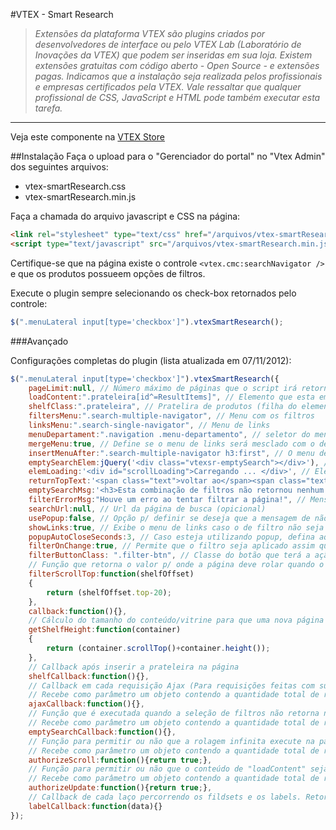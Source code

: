 #VTEX - Smart Research
>*Extensões da plataforma VTEX são plugins criados por desenvolvedores de interface ou pelo VTEX Lab (Laboratório de Inovações da VTEX) que podem ser inseridas em sua loja. Existem extensões gratuitas com código aberto -  Open Source - e extensões pagas.  Indicamos que a instalação seja realizada pelos profissionais e empresas certificados pela VTEX. Vale ressaltar que qualquer profissional de CSS, JavaScript e HTML pode também executar esta tarefa.*

----------

Veja este componente na [VTEX Store](http://conversionstore.com.br/index.php/extensoes/home/smart-research)

##Instalação
Faça o upload para o "Gerenciador do portal" no "Vtex Admin" dos seguintes arquivos:
* vtex-smartResearch.css
* vtex-smartResearch.min.js

Faça a chamada do arquivo javascript e CSS na página:

```html
<link rel="stylesheet" type="text/css" href="/arquivos/vtex-smartResearch.css" />
<script type="text/javascript" src="/arquivos/vtex-smartResearch.min.js"></script>
```

Certifique-se que na página existe o controle `<vtex.cmc:searchNavigator />` e que os produtos possueem opções de filtros.

Execute o plugin sempre selecionando os check-box retornados pelo controle:
```javascript
$(".menuLateral input[type='checkbox']").vtexSmartResearch();
```

###Avançado

Configurações completas do plugin (lista atualizada em 07/11/2012):
```javascript
$(".menuLateral input[type='checkbox']").vtexSmartResearch({
	pageLimit:null, // Número máximo de páginas que o script irá retornar. Exemplo "pageLimit=3" só será retornado resultados até a terceira página
	loadContent:".prateleira[id^=ResultItems]", // Elemento que esta em volta da(s) prateleira(s) de produtos.
	shelfClass:".prateleira", // Pratelira de produtos (filha do elemento definido de um "loadContent")
	filtersMenu:".search-multiple-navigator", // Menu com os filtros
	linksMenu:".search-single-navigator", // Menu de links
	menuDepartament:".navigation .menu-departamento", // seletor do menu da página de departamentos
	mergeMenu:true, // Define se o menu de links será mesclado com o de filtros será mesclado na página de departamento
	insertMenuAfter:".search-multiple-navigator h3:first", // O menu de links será inserido após este elemento
	emptySearchElem:jQuery('<div class="vtexsr-emptySearch"></div>'), // Elemento Html (em Objeto jQuery) no qual será adicionado a mensagem de busca vazia
	elemLoading:'<div id="scrollLoading">Carregando ... </div>', // Elemento com mensagem de carregando ao iniciar a requisição da página seguinte
	returnTopText:'<span class="text">voltar ao</span><span class="text2">TOPO</span>', // Mensagem de "retornar ao topo"
	emptySearchMsg:'<h3>Esta combinação de filtros não retornou nenhum resultado!</h3>', // Html com a mensagem para ser apresentada quando não existirem resultados para os filtros selecionados
	filterErrorMsg:"Houve um erro ao tentar filtrar a página!", // Mensagem de erro exibida quando existe algum erro de servidor ao aplicar os filtros
	searchUrl:null, // Url da página de busca (opicional)
	usePopup:false, // Opção p/ definir se deseja que a mensagem de não localizado seja exibida em um popup
	showLinks:true, // Exibe o menu de links caso o de filtro não seja encontrado
	popupAutoCloseSeconds:3, // Caso esteja utilizando popup, defina aqui o tempo para que ele feche automaticamente
	filterOnChange:true, // Permite que o filtro seja aplicado assim que a opção é marcada
	filterButtonClass: ".filter-btn", // Classe do botão que terá a ação de filtro caso a "filterOnChange" seja false
	// Função que retorna o valor p/ onde a página deve rolar quando o usuário marca ou desmarca um filtro
	filterScrollTop:function(shelfOffset)
	{
		return (shelfOffset.top-20);
	},
	callback:function(){},
	// Cálculo do tamanho do conteúdo/vitrine para que uma nova página seja chamada antes do usuário chegar ao "final" do site
	getShelfHeight:function(container)
	{
		return (container.scrollTop()+container.height());
	},
	// Callback após inserir a prateleira na página
	shelfCallback:function(){},
	// Callback em cada requisição Ajax (Para requisições feitas com sucesso)
	// Recebe como parâmetro um objeto contendo a quantidade total de requisições feitas e a quantidade de filtros selecionados 
	ajaxCallback:function(){},
	// Função que é executada quando a seleção de filtros não retorna nenhum resultado
	// Recebe como parâmetro um objeto contendo a quantidade total de requisições feitas e a quantidade de filtros selecionados 
	emptySearchCallback:function(){},
	// Função para permitir ou não que a rolagem infinita execute na página esta deve retornar "true" ou "false"
	// Recebe como parâmetro um objeto contendo a quantidade total de requisições feitas e a quantidade de filtros selecionados 
	authorizeScroll:function(){return true;},
	// Função para permitir ou não que o conteúdo de "loadContent" seja atualizado. Esta deve retornar "true" ou "false"
	// Recebe como parâmetro um objeto contendo a quantidade total de requisições feitas e a quantidade de filtros selecionados 
	authorizeUpdate:function(){return true;},
	// Callback de cada laço percorrendo os fildsets e os labels. Retorna um objeto com algumas informações
	labelCallback:function(data){}
});
```